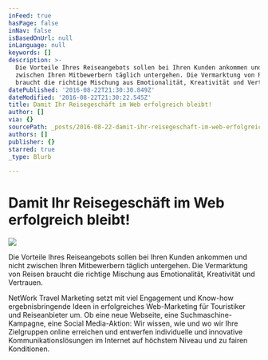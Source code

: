 ```yaml
---
inFeed: true
hasPage: false
inNav: false
isBasedOnUrl: null
inLanguage: null
keywords: []
description: >-
  Die Vorteile Ihres Reiseangebots sollen bei Ihren Kunden ankommen und nicht
  zwischen Ihren Mitbewerbern täglich untergehen. Die Vermarktung von Reisen
  braucht die richtige Mischung aus Emotionalität, Kreativität und Vertrauen. 
datePublished: '2016-08-22T21:30:30.849Z'
dateModified: '2016-08-22T21:30:22.545Z'
title: Damit Ihr Reisegeschäft im Web erfolgreich bleibt!
author: []
via: {}
sourcePath: _posts/2016-08-22-damit-ihr-reisegeschaft-im-web-erfolgreich-bleibt.md
authors: []
publisher: {}
starred: true
_type: Blurb

---
```

# Damit Ihr Reisegeschäft im Web erfolgreich bleibt!
![](https://the-grid-user-content.s3-us-west-2.amazonaws.com/db0ca365-d0b3-4ca8-b643-ca7a9c217310.jpg)

Die Vorteile Ihres Reiseangebots sollen bei Ihren Kunden ankommen und nicht zwischen Ihren Mitbewerbern täglich untergehen. Die Vermarktung von Reisen braucht die richtige Mischung aus Emotionalität, Kreativität und Vertrauen. 

NetWork Travel Marketing setzt mit viel Engagement und Know-how ergebnisbringende Ideen in erfolgreiches Web-Marketing für Touristiker und Reiseanbieter um. Ob eine neue Webseite, eine Suchmaschine-Kampagne, eine Social Media-Aktion: Wir wissen, wie und wo wir Ihre Zielgruppen online erreichen und entwerfen individuelle und innovative Kommunikationslösungen im Internet auf höchstem Niveau und zu fairen Konditionen.